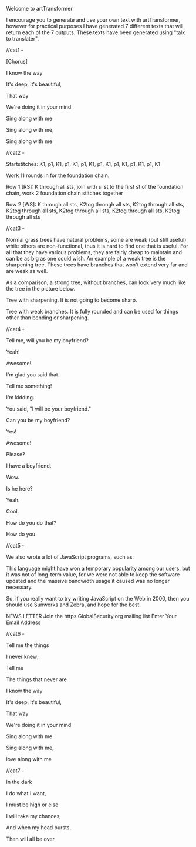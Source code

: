Welcome to artTransformer

I encourage you to generate and use your own text with artTransformer, however for practical purposes I have generated 7 different texts that will return each of the 7 outputs. These texts have been generated using "talk to translater".

//cat1 -

[Chorus]

I know the way

It's deep, it's beautiful,

That way

We're doing it in your mind


Sing along with me

Sing along with me,

Sing along with me

//cat2 -

Startstitches: K1, p1, K1, p1, K1, p1, K1, p1, K1, p1, K1, p1, K1, p1, K1


Work 11 rounds in for the foundation chain.

Row 1 [RS]: K through all sts, join with sl st to the first st of the foundation chain, work 2 foundation chain stitches together

Row 2 [WS]: K through all sts, K2tog through all sts, K2tog through all sts, K2tog through all sts, K2tog through all sts, K2tog through all sts, K2tog through all sts

//cat3 -

Normal grass trees have natural problems, some are weak (but still useful) while others are non-functional, thus it is hard to find one that is useful. For all that they have various problems, they are fairly cheap to maintain and can be as big as one could wish. An example of a weak tree is the sharpening tree. These trees have branches that won't extend very far and are weak as well.

As a comparison, a strong tree, without branches, can look very much like the tree in the picture below.

Tree with sharpening. It is not going to become sharp.

Tree with weak branches. It is fully rounded and can be used for things other than bending or sharpening.

//cat4 - 

Tell me, will you be my boyfriend?


Yeah!


Awesome!


I'm glad you said that.


Tell me something!


I'm kidding.


You said, "I will be your boyfriend."


Can you be my boyfriend?


Yes!


Awesome!


Please?


I have a boyfriend.


Wow.


Is he here?


Yeah.


Cool.


How do you do that?


How do you

//cat5 - 

We also wrote a lot of JavaScript programs, such as:


This language might have won a temporary popularity among our users, but it was not of long-term value, for we were not able to keep the software updated and the massive bandwidth usage it caused was no longer necessary.


So, if you really want to try writing JavaScript on the Web in 2000, then you should use Sunworks and Zebra, and hope for the best.

NEWS LETTER Join the https GlobalSecurity.org mailing list Enter Your Email Address

//cat6 -

Tell me the things

I never knew;

Tell me

The things that never are


I know the way

It's deep, it's beautiful,

That way

We're doing it in your mind


Sing along with me

Sing along with me,

love along with me

//cat7 -

In the dark


I do what I want,

I must be high or else


I will take my chances,

And when my head bursts,

Then will all be over

